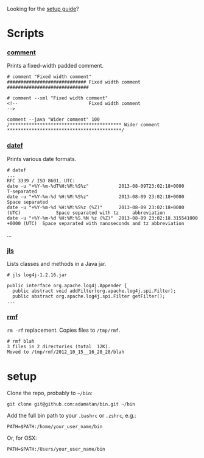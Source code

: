 Looking for the [setup guide](#setup)?

# Scripts

### [comment](https://github.com/adamatan/bin/tree/master/scripts/comment)

Prints a fixed-width padded comment.

    # comment "Fixed width comment"
    ############################# Fixed width comment ##############################
        
    # comment --xml "Fixed width comment"
    <!--                          Fixed width comment                            -->
    
    comment --java "Wider comment" 100
    /***************************************** Wider comment ******************************************/

### [datef](https://github.com/adamatan/bin/tree/master/scripts/datef)

Prints various date formats.

    # datef
    ...
    RFC 3339 / ISO 8601, UTC:
    date -u "+%Y-%m-%dT%H:%M:%S%z"           2013-08-09T23:02:18+0000                   T-separated
    date -u "+%Y-%m-%d %H:%M:%S%z"           2013-08-09 23:02:18+0000                   Space separated
    date -u "+%Y-%m-%d %H:%M:%S%z (%Z)"      2013-08-09 23:02:18+0000 (UTC)             Space separated with tz     abbreviation
    date -u "+%Y-%m-%d %H:%M:%S.%N %z (%Z)"  2013-08-09 23:02:18.315541000 +0000 (UTC)  Space separated with nanoseconds and tz abbreviation
   ...

### [jls](https://github.com/adamatan/bin/tree/master/scripts/jls)

Lists classes and methods in a Java jar.

    # jls log4j-1.2.16.jar
   
    public interface org.apache.log4j.Appender {
      public abstract void addFilter(org.apache.log4j.spi.Filter);
      public abstract org.apache.log4j.spi.Filter getFilter();
    ...

### [rmf](https://github.com/adamatan/bin/tree/master/scripts/rmf)

`rm -rf` replacement. Copies files to `/tmp/rmf`.

    # rmf blah
    3 files in 2 directories (total  12K).
    Moved to /tmp/rmf/2012_10_15__16_28_28/blah
    

# setup

Clone the repo, probably to `~/bin`:

    git clone git@github.com:adamatan/bin.git ~/bin

Add the full bin path to your `.bashrc` or `.zshrc`, e.g.:

    PATH=$PATH:/home/your_user_name/bin

Or, for OSX:

    PATH=$PATH:/Users/your_user_name/bin
